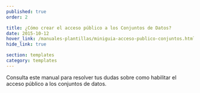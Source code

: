 ```yaml
---
published: true
order: 2

title: ¿Cómo crear el acceso público a los Conjuntos de Datos?
date: 2015-10-12
hover_link: /manuales-plantillas/miniguia-acceso-publico-conjuntos.html
hide_link: true

section: templates
category: templates
---
```


Consulta este manual para resolver tus dudas sobre como habilitar el acceso público a los conjuntos de datos.
